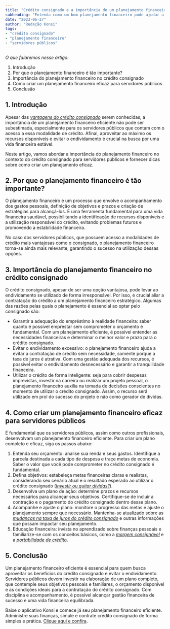 ```yaml
---
title: "Crédito consignado e a importância de um planejamento financeiro eficiente"
subheading: "Entenda como um bom planejamento financeiro pode ajudar a aproveitar melhor e evitar o endividamento com crédito consignado."
date: "2023-06-27"
author: "Redação Konsi"
tags:
- "crédito consignado"
- "planejamento financeiro"
- "servidores públicos"
---
```


_O que falaremos nesse artigo:_

1. Introdução
2. Por que o planejamento financeiro é tão importante?
3. Importância do planejamento financeiro no crédito consignado
4. Como criar um planejamento financeiro eficaz para servidores públicos
5. Conclusão

## 1. Introdução

Apesar das _[vantagens do crédito consignado](/vantagens-do-credito-consignado-por-que-escolher)_ serem conhecidas, a importância de um planejamento financeiro eficiente não pode ser subestimada, especialmente para os servidores públicos que contam com o acesso a essa modalidade de crédito. Afinal, aproveitar ao máximo os recursos disponíveis e evitar o endividamento é crucial na busca por uma vida financeira estável.

Neste artigo, vamos abordar a importância do planejamento financeiro no contexto do crédito consignado para servidores públicos e fornecer dicas sobre como criar um planejamento eficaz.

## 2. Por que o planejamento financeiro é tão importante?

O planejamento financeiro é um processo que envolve o acompanhamento dos gastos pessoais, definição de objetivos e prazos e criação de estratégias para alcançá-los. É uma ferramenta fundamental para uma vida financeira saudável, possibilitando a identificação de recursos disponíveis e a utilização responsável do crédito, evitando problemas futuros e promovendo a estabilidade financeira.

No caso dos servidores públicos, que possuem acesso a modalidades de crédito mais vantajosas como o consignado, o planejamento financeiro torna-se ainda mais relevante, garantindo o sucesso na utilização dessas opções.

## 3. Importância do planejamento financeiro no crédito consignado

O crédito consignado, apesar de ser uma opção vantajosa, pode levar ao endividamento se utilizado de forma irresponsável. Por isso, é crucial aliar a contratação do crédito a um planejamento financeiro estratégico. Algumas das razões pelas quais o planejamento é essencial ao optar pelo consignado são:

- Garantir a adequação do empréstimo à realidade financeira: saber quanto é possível emprestar sem comprometer o orçamento é fundamental. Com um planejamento eficiente, é possível entender as necessidades financeiras e determinar o melhor valor e prazo para o crédito consignado.
- Evitar o endividamento excessivo: o planejamento financeiro ajuda a evitar a contratação de crédito sem necessidade, somente porque a taxa de juros é atrativa. Com uma gestão adequada dos recursos, é possível evitar o endividamento desnecessário e garantir a tranquilidade financeira.
- Utilizar o crédito de forma inteligente: seja para cobrir despesas imprevistas, investir na carreira ou realizar um projeto pessoal, o planejamento financeiro auxilia na tomada de decisões conscientes no momento de utilizar o crédito consignado. Assim, o recurso será utilizado em prol do sucesso do projeto e não como gerador de dívidas.

## 4. Como criar um planejamento financeiro eficaz para servidores públicos

É fundamental que os servidores públicos, assim como outros profissionais, desenvolvam um planejamento financeiro eficiente. Para criar um plano completo e eficaz, siga os passos abaixo:

1. Entenda seu orçamento: analise sua renda e seus gastos. Identifique a parcela destinada a cada tipo de despesa e traçe metas de economia. Saber o valor que você pode comprometer no crédito consignado é fundamental.
2. Defina objetivos: estabeleça metas financeiras claras e realistas, considerando seu cenário atual e o resultado esperado ao utilizar o crédito consignado (_[Investir ou quitar dívidas?](/investir-ou-quitar-dvidas-o-que-fazer-ao-contratar-crdito-consignado)_).
3. Desenvolva um plano de ação: determine prazos e recursos necessários para alcançar seus objetivos. Certifique-se de incluir a contração e o pagamento do crédito consignado dentro desse plano.
4. Acompanhe e ajuste o plano: monitore o progresso das metas e ajuste o planejamento sempre que necessário. Mantenha-se atualizado sobre as _[mudanças na taxa de juros do crédito consignado](/taxa-de-juros-consignado-baixou)_ e outras informações que possam impactar seu planejamento.
5. Educação financeira: invista no aprendizado sobre finanças pessoais e familiarize-se com os conceitos básicos, como a _[margem consignável](/entendendo-a-margem-consignvel-como-planejar-seu-crdito-consignado)_ e a _[portabilidade de crédito](/como-fazer-a-portabilidade-de-crdito-consignado-passo-a-passo)_.

## 5. Conclusão

Um planejamento financeiro eficiente é essencial para quem busca aproveitar os benefícios do crédito consignado e evitar o endividamento. Servidores públicos devem investir na elaboração de um plano completo, que contemple seus objetivos pessoais e familiares, o orçamento disponível e as condições ideais para a contratação do crédito consignado. Com disciplina e acompanhamento, é possível alcançar gestão financeira de sucesso e uma vida financeira equilibrada.

Baixe o aplicativo Konsi e comece já seu planejamento financeiro eficiente. Administre suas finanças, simule e contrate crédito consignado de forma simples e prática. [Clique aqui e confira](<aplicativo_konsi_download_link>).